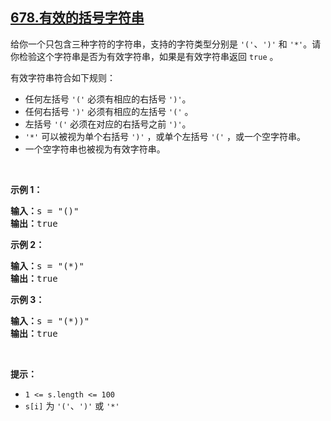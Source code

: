 ## [678.有效的括号字符串](https://leetcode.cn/problems/valid-parenthesis-string/)
<p>给你一个只包含三种字符的字符串，支持的字符类型分别是 <code>'('</code>、<code>')'</code> 和 <code>'*'</code>。请你检验这个字符串是否为有效字符串，如果是有效字符串返回 <code>true</code> 。</p>

<p>有效字符串符合如下规则：</p>

<ul>
	<li>任何左括号 <code>'('</code>&nbsp;必须有相应的右括号 <code>')'</code>。</li>
	<li>任何右括号 <code>')'</code>&nbsp;必须有相应的左括号 <code>'('</code>&nbsp;。</li>
	<li>左括号 <code>'('</code> 必须在对应的右括号之前 <code>')'</code>。</li>
	<li><code>'*'</code>&nbsp;可以被视为单个右括号 <code>')'</code>&nbsp;，或单个左括号 <code>'('</code>&nbsp;，或一个空字符串。</li>
	<li>一个空字符串也被视为有效字符串。</li>
</ul>

<p>&nbsp;</p>

<p><strong class="example">示例 1：</strong></p>

<pre>
<strong>输入：</strong>s = "()"
<strong>输出：</strong>true
</pre>

<p><strong class="example">示例 2：</strong></p>

<pre>
<strong>输入：</strong>s = "(*)"
<strong>输出：</strong>true
</pre>

<p><strong class="example">示例 3：</strong></p>

<pre>
<strong>输入：</strong>s = "(*))"
<strong>输出：</strong>true
</pre>

<p>&nbsp;</p>

<p><strong>提示：</strong></p>

<ul>
	<li><code>1 &lt;= s.length &lt;= 100</code></li>
	<li><code>s[i]</code> 为 <code>'('</code>、<code>')'</code> 或 <code>'*'</code></li>
</ul>

